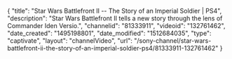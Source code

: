 {
    "title": "Star Wars Battlefront II -- The Story of an Imperial Soldier | PS4",
    "description": "Star Wars Battlefront II tells a new story through the lens of Commander Iden Versio.",
    "channelid": "81333911",
    "videoid": "132761462",
    "date_created": "1495198801",
    "date_modified": "1512684035",
    "type": "captivate",
    "layout": "channelVideo",
    "url": "\/sony-channel\/star-wars-battlefront-ii-the-story-of-an-imperial-soldier-ps4\/81333911-132761462"
}